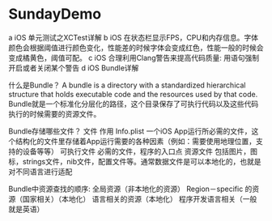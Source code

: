 # SundayDemo

a iOS 单元测试之XCTest详解
b iOS 在状态栏显示FPS，CPU和内存信息。字体颜色会根据阈值进行颜色变化，性能差的时候字体会变成红色，性能一般的时候会变成橘黄色，阈值可配。
c iOS 合理利用Clang警告来提高代码质量: 用语句强制开启或者关闭某个警告
d iOS Bundle详解 

什么是Bundle？
A bundle is a directory with a standardized hierarchical structure that holds executable code and the resources used by that code.
Bundle就是一个标准化分层化的路径，这个目录保存了可执行代码以及这些代码执行的时候需要的资源文件。

Bundle存储哪些文件？
文件          作用
Info.plist   一个iOS App运行所必需的文件，这个结构化的文件里存储着App运行需要的各种因素（例如：需要使用地理位置，支          
             持的设备等等）
可执行文件     必需的文件，程序的入口点
资源文件      包括图片，图标，strings文件，nib文件，配置文件等。通常数据文件是可以本地化的，也就是对不同语言进行适配

Bundle中资源查找的顺序:
全局资源（非本地化的资源）
Region－specific 的资源（国家相关）（本地化）
语言相关的资源（本地化）
程序开发语言相关（一般就是英语）

